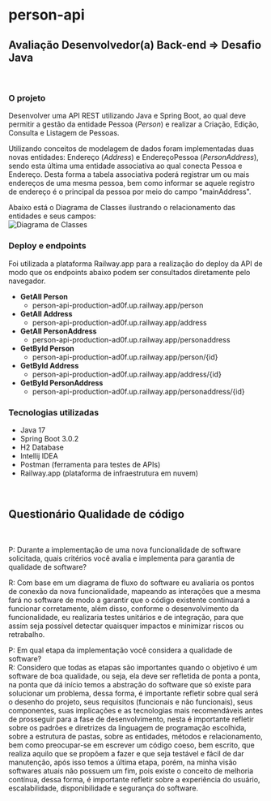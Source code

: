 # person-api
## Avaliação Desenvolvedor(a) Back-end => Desafio Java
<br>
  
### O projeto
Desenvolver uma API REST utilizando Java e Spring Boot, ao qual deve permitir a gestão da entidade Pessoa (_Person_) e realizar a Criação, Edição, Consulta e Listagem de Pessoas.  
  
Utilizando conceitos de modelagem de dados foram implementadas duas novas entidades: Endereço (_Address_) e EndereçoPessoa (_PersonAddress_), sendo esta última uma entidade associativa ao qual conecta Pessoa e Endereço. Desta forma a tabela associativa poderá registrar um ou mais endereços de uma mesma pessoa, bem como informar se aquele registro de endereço é o principal da pessoa por meio do campo "mainAddress".  
  
Abaixo está o Diagrama de Classes ilustrando o relacionamento das entidades e seus campos:  
![Diagrama de Classes]()
  
### Deploy e endpoints
Foi utilizada a plataforma Railway.app para a realização do deploy da API de modo que os endpoints abaixo podem ser consultados diretamente pelo navegador.

- **GetAll Person**
    - person-api-production-ad0f.up.railway.app/person
- **GetAll Address**
    - person-api-production-ad0f.up.railway.app/address
- **GetAll PersonAddress**
    - person-api-production-ad0f.up.railway.app/personaddress
- **GetById Person**
    - person-api-production-ad0f.up.railway.app/person/{id}
- **GetById Address**
    - person-api-production-ad0f.up.railway.app/address/{id}
- **GetById PersonAddress**
    - person-api-production-ad0f.up.railway.app/personaddress/{id}


### Tecnologias utilizadas
- Java 17
- Spring Boot 3.0.2
- H2 Database
- Intellij IDEA
- Postman (ferramenta para testes de APIs)
- Railway.app (plataforma de infraestrutura em nuvem)
  
<br>
  
## Questionário Qualidade de código
  
<br>
  
P: Durante a implementação de uma nova funcionalidade de software solicitada, quais critérios você avalia e implementa para garantia de qualidade de software?  

R: Com base em um diagrama de fluxo do software eu avaliaria os pontos de conexão da nova funcionalidade, mapeando as interações que a mesma fará no software de modo a garantir que o código existente continuará a funcionar corretamente, além disso, conforme o desenvolvimento da funcionalidade, eu realizaria testes unitários e de integração, para que assim seja possível detectar quaisquer impactos e minimizar riscos ou retrabalho.
  
  
P: Em qual etapa da implementação você considera a qualidade de software?  
R: Considero que todas as etapas são importantes quando o objetivo é um software de boa qualidade, ou seja, ela deve ser refletida de ponta a ponta, na ponta que dá início temos a abstração do software que só existe para solucionar um problema, dessa forma, é importante refletir sobre qual será o desenho do projeto, seus requisitos (funcionais e não funcionais), seus componentes, suas implicações e as tecnologias mais recomendáveis antes de prosseguir para a fase de desenvolvimento, nesta é importante refletir sobre os padrões e diretrizes da linguagem de programação escolhida, sobre a estrutura de pastas, sobre as entidades, métodos e relacionamento, bem como preocupar-se em escrever um código coeso, bem escrito, que realiza aquilo que se propõem a fazer e que seja testável e fácil de dar manutenção, após isso temos a última etapa, porém, na minha visão softwares atuais não possuem um fim, pois existe o conceito de melhoria contínua, dessa forma, é importante refletir sobre a experiência do usuário, escalabilidade, disponibilidade e segurança do software.